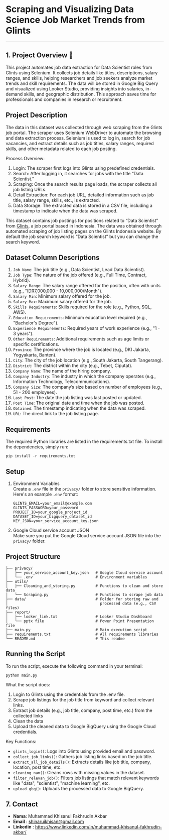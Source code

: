 # Scraping and Visualizing Data Science Job Market Trends from Glints
---
## 1. Project Overview 📌
This project automates job data extraction for Data Scientist roles from Glints using Selenium. It collects job details like titles, descriptions, salary ranges, and skills, helping researchers and job seekers analyze market trends and skill requirements. The data will be stored in Google Big Query and visualized using Looker Studio, providing insights into salaries, in-demand skills, and geographic distribution. This approach saves time for professionals and companies in research or recruitment.

## Project Description 
The data in this dataset was collected through web scraping from the Glints job portal. The scraper uses Selenium WebDriver to automate the browsing and data extraction process. Selenium is used to log in, search for job vacancies, and extract details such as job titles, salary ranges, required skills, and other metadata related to each job posting.

Process Overview:
1. Login: The scraper first logs into Glints using predefined credentials.
2. Search: After logging in, it searches for jobs with the title “Data Scientist.”
3. Scraping: Once the search results page loads, the scraper collects all job listing URLs.
4. Detail Extraction: For each job URL, detailed information such as job title, salary range, skills, etc., is extracted.
5. Data Storage: The extracted data is stored in a CSV file, including a timestamp to indicate when the data was scraped.

This dataset contains job postings for positions related to “Data Scientist” from [Glints](https://glints.com/id), a job portal based in Indonesia. The data was obtained through automated scraping of job listing pages on the Glints Indonesia website. By default the job search keyword is “Data Scientist” but you can change the search keyword.

## Dataset Column Descriptions
1. `Job Name`: The job title (e.g., Data Scientist, Lead Data Scientist).
2. `Job Type`: The nature of the job offered (e.g., Full Time, Contract, Hybrid).
3. `Salary Range`: The salary range offered for the position, often with units (e.g., "IDR7,000,000 - 10,000,000/Month").
4. `Salary Min`: Minimum salary offered for the job.
5. `Salary Max`: Maximum salary offered for the job.
6. `Skills Requirements`: Skills required for the role (e.g., Python, SQL, AWS).
7. `Education Requirements`: Minimum education level required (e.g., "Bachelor's Degree").
8. `Experience Requirements`: Required years of work experience (e.g., "1 - 3 years").
9. `Other Requirements`: Additional requirements such as age limits or specific certifications.
10. `Province`: The province where the job is located (e.g., DKI Jakarta, Yogyakarta, Banten).
11. `City`: The city of the job location (e.g., South Jakarta, South Tangerang).
12. `District`: The district within the city (e.g., Tebet, Ciputat).
13. `Company Name`: The name of the hiring company.
14. `Company Industry`: The industry in which the company operates (e.g., Information Technology, Telecommunications).
15. `Company Size`: The company’s size based on number of employees (e.g., 51 - 200 employees).
16. `Last Post`: The date the job listing was last posted or updated.
17. `Post Time`: The original date and time when the job was posted.
18. `Obtained`: The timestamp indicating when the data was scraped.
19. `URL`: The direct link to the job listing page.

## Requirements
The required Python libraries are listed in the requirements.txt file. To install the dependencies, simply run:
```
pip install -r requirements.txt
```
## Setup
1. Environment Variables<br>
Create a `.env` file in the `privacy/` folder to store sensitive information. Here's an example `.env` format:
    ```
    GLINTS_EMAIL=your_email@example.com
    GLINTS_PASSWORD=your_password
    PROJECT_ID=your_google_project_id
    DATASET_ID=your_bigquery_dataset_id
    KEY_JSON=your_service_account_key.json
    ```
2. Google Cloud service account JSON <br>
Make sure you put the Google Cloud service account JSON file into the `privacy/` folder.

## Project Structure
```.
├── privacy/
│   ├── your_service_account_key.json   # Google Cloud service account
│   └── .env                            # Environment variables
├── utils/
│   ├── Cleaning_and_storing.py         # Functions to clean and store data
│   └── Scraping.py                     # Functions to scrape job data
├── data/                               # Folder for storing raw and 
│                                         processed data (e.g., CSV files)
├── report/
│   ├── looker_link.txt                 # Looker Studio Dashboard
│   └── pptx file                       # Power Point Presentation file
├── main.py                             # Main execution script
├── requirements.txt                    # All requirements libraries
└── README.md                           # This readme
```

## Running the Script
To run the script, execute the following command in your terminal:
```
python main.py
```
What the script does:
1. Login to Glints using the credentials from the .env file.
2. Scrape job listings for the job title from keyword and collect relevant links.
3. Extract job details (e.g., job title, company, post time, etc.) from the collected links
4. Clean the data
5. Upload the cleaned data to Google BigQuery using the Google Cloud credentials.

Key Functions:
* `glints_login()`: Logs into Glints using provided email and password.
* `collect_job_links()`: Gathers job listing links based on the job title.
* `extract_all_job_details()`: Extracts details like job title, company, location, post time, etc.
* `cleaning_nan()`: Cleans rows with missing values in the dataset.
* `filter_relevan_job()`: Filters job listings that match relevant keywords like "data", "scientist", "machine learning", etc.
* `upload_gbq()`: Uploads the processed data to Google BigQuery.

## 7. Contact 
* **Nama**: Muhammad Khisanul Fakhrudin Akbar
* **Email** : shinaruikhisan@gmail.com
* **Linkedin** : https://www.linkedin.com/in/muhammad-khisanul-fakhrudin-akbar/